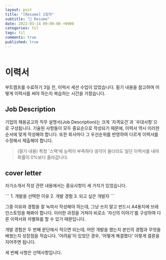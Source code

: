 ```yaml
---
layout: post
title: "[Resume] 1일차"
subtitle: "👑 Resume"
date: 2022-03-14 09:00:00 +0900
categories: til
tags: til
comments: true
published: true
---
```


<img src="https://media.vlpt.us/images/djdu4496/post/2fa5b066-0d61-47d5-8654-d4c59cc88192/%E1%84%8A%E1%85%A5%E1%86%B7%E1%84%82%E1%85%A6%E1%84%8B%E1%85%B5%E1%86%AF%20%7C%20TIL(2).png" alt="" />

<h1 style="font-family: -apple-system">이력서</h1>
<p>부트캠프를 수료하기 3일 전, 이력서 세션 수업이 있었습니다. 필기 내용을 참고하여 어떻게 이력서를 써야 하는지 복습하는 시간을 가졌습니다.</p> 
<h2 style="font-family: -apple-system">Job Description</h2>
<p>기업의 채용공고의 직무 설명서(Job Description)는 크게 `자격요건`과 `우대사항`으로 구성됩니다. 기술된 사항들이 모두 중요순으로 작성되기 때문에, 이력서 역시 이러한 순서에 맞게 작성해야 합니다. 또한 회사마다 그 우선순위를 반영하여 다르게 이력서를 수정해서 제출해야 합니다.</p>

> (필기 내용) 특정 '스택’에 능력이 부족하다 생각이 들더라도 일단 이력서를 내야 확률이 0%보다 올라갑니다.

<h2 style="font-family: -apple-system">cover letter</h2>

<p>자기소개서 작성 관련 내용에서는 중요사항이 세 가지가 있었습니다. </p>
```
1. 개발을 선택한 이유
2. 개발 경험
3. 되고 싶은 개발자
```
<p> 그중 이유와 경험을 잘 녹여서 작성해야 하는데, 그냥 쓰지 말고 반드시  A4용지에 브레인스토밍을 해봐야 합니다. 이러한 과정을 거쳐야 비로소 '자신의 이야기'를 구성하여 다른 이력서와 차별화를 할 수 있기 때문입니다. </p>

<p> 개발 경험은 두 번째 문단에서 적으면 되는데, 어떤 개발을 했는지 본인의 경험과 무엇을 배웠는지 성장점을 적습니다. '어려움'이 있었던 경우, '어떻게 해결했다' 이렇게 결론을 지어주면 됩니다. </p>
<p> 세 번째 사항은 선택사항입니다.  </p>

